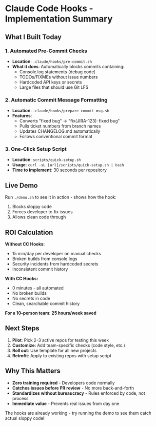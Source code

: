 # Claude Code Hooks - Implementation Summary

## What I Built Today

### 1. Automated Pre-Commit Checks
- **Location**: `.claude/hooks/pre-commit.sh`
- **What it does**: Automatically blocks commits containing:
  - Console.log statements (debug code)
  - TODOs/FIXMEs without issue numbers
  - Hardcoded API keys or secrets
  - Large files that should use Git LFS

### 2. Automatic Commit Message Formatting
- **Location**: `.claude/hooks/prepare-commit-msg.sh`
- **Features**:
  - Converts "fixed bug" → "fix(JIRA-123): fixed bug"
  - Pulls ticket numbers from branch names
  - Updates CHANGELOG.md automatically
  - Follows conventional commit format

### 3. One-Click Setup Script
- **Location**: `scripts/quick-setup.sh`
- **Usage**: `curl -sL [url]/scripts/quick-setup.sh | bash`
- **Time to implement**: 30 seconds per repository

## Live Demo

Run `./demo.sh` to see it in action - shows how the hook:
1. Blocks sloppy code
2. Forces developer to fix issues
3. Allows clean code through

## ROI Calculation

**Without CC Hooks:**
- 15 min/day per developer on manual checks
- Broken builds from console.logs
- Security incidents from hardcoded secrets
- Inconsistent commit history

**With CC Hooks:**
- 0 minutes - all automated
- No broken builds
- No secrets in code
- Clean, searchable commit history

**For a 10-person team: 25 hours/week saved**

## Next Steps

1. **Pilot**: Pick 2-3 active repos for testing this week
2. **Customize**: Add team-specific checks (code style, etc.)
3. **Roll out**: Use template for all new projects
4. **Retrofit**: Apply to existing repos with setup script

## Why This Matters

- **Zero training required** - Developers code normally
- **Catches issues before PR review** - No more back-and-forth
- **Standardizes without bureaucracy** - Rules enforced by code, not process
- **Immediate value** - Prevents real issues from day one

The hooks are already working - try running the demo to see them catch actual sloppy code!